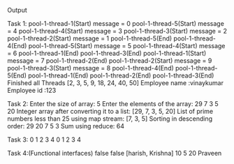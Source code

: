 Output

Task 1:
pool-1-thread-1(Start) message = 0
pool-1-thread-5(Start) message = 4
pool-1-thread-4(Start) message = 3
pool-1-thread-3(Start) message = 2
pool-1-thread-2(Start) message = 1
pool-1-thread-5(End)
pool-1-thread-4(End)
pool-1-thread-5(Start) message = 5
pool-1-thread-4(Start) message = 6
pool-1-thread-1(End)
pool-1-thread-3(End)
pool-1-thread-1(Start) message = 7
pool-1-thread-2(End)
pool-1-thread-2(Start) message = 9
pool-1-thread-3(Start) message = 8
pool-1-thread-4(End)
pool-1-thread-5(End)
pool-1-thread-1(End)
pool-1-thread-2(End)
pool-1-thread-3(End)
Finished all Threads
[2, 3, 5, 9, 18, 24, 40, 50]
Employee name :vinaykumar
Employee id :123

Task 2:
Enter the size of array:
5
Enter the elements of the array:
29
7
3
5
20
Integer array after converting it to a list:
[29, 7, 3, 5, 20]
List of prime numbers less than 25 using map stream:
[7, 3, 5]
Sorting in descending order: 
29
20
7
5
3
Sum using reduce: 64

Task 3:
0
1
2
3
4
0
1
2
3
4

Task 4:(Functional interfaces)
false
false
[harish, Krishna]
10
5
20
Praveen

